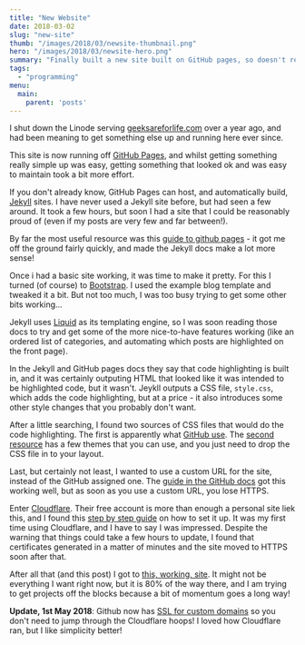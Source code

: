 ```yaml
---
title: "New Website"
date: 2018-03-02
slug: "new-site"
thumb: "/images/2018/03/newsite-thumbnail.png"
hero: "/images/2018/03/newsite-hero.png"
summary: "Finally built a new site built on GitHub pages, so doesn't rely on it's own server."
tags: 
  - "programming"
menu:
  main:
    parent: 'posts'
---
```

I shut down the Linode serving [geeksareforlife.com](https://www.geeksareforlife.com) over a year ago, and had been meaning to get something else up and running here ever since.

This site is now running off [GitHub Pages](https://pages.github.com/), and whilst getting something really simple up was easy, getting something that looked ok and was easy to maintain took a bit more effort.

If you don't already know, GitHub Pages can host, and automatically build, [Jekyll](https://jekyllrb.com) sites. I have never used a Jekyll site before, but had seen a few around. It took a few hours, but soon I had a site that I could be reasonably proud of (even if my posts are very few and far between!).

By far the most useful resource was this [guide to github pages](http://jmcglone.com/guides/github-pages/) - it got me off the ground fairly quickly, and made the Jekyll docs make a lot more sense!

Once i had a basic site working, it was time to make it pretty. For this I turned (of course) to [Bootstrap](https://getbootstrap.com/). I used the example blog template and tweaked it a bit. But not too much, I was too busy trying to get some other bits working...

Jekyll uses [Liquid](https://shopify.github.io/liquid/) as its templating engine, so I was soon reading those docs to try and get some of the more nice-to-have features working (like an ordered list of categories, and automating which posts are highlighted on the front page).

In the Jekyll and GitHub pages docs they say that code highlighting is built in, and it was certainly outputing HTML that looked like it was intended to be highlighted code, but it wasn't. Jeykll outputs a CSS file, `style.css`, which adds the code highlighting, but at a price - it also introduces some other style changes that you probably don't want.

After a little searching, I found two sources of CSS files that would do the code highlighting. The first is apparently what [GitHub use](https://github.com/mojombo/tpw/blob/master/css/syntax.css).  The [second resource](https://github.com/richleland/pygments-css) has a few themes that you can use, and you just need to drop the CSS file in to your layout.

Last, but certainly not least, I wanted to use a custom URL for the site, instead of the GitHub assigned one. The [guide in the GitHub docs](https://help.github.com/articles/using-a-custom-domain-with-github-pages/) got this working well, but as soon as you use a custom URL, you lose HTTPS.

Enter [Cloudflare](https://www.cloudflare.com/). Their free account is more than enough a personal site liek this, and I found this [step by step guide](https://hackernoon.com/set-up-ssl-on-github-pages-with-custom-domains-for-free-a576bdf51bc) on how to set it up. It was my first time using Cloudflare, and I have to say I was impressed. Despite the warning that things could take a few hours to update, I found that certificates generated in a matter of minutes and the site moved to HTTPS soon after that.

After all that (and this post) I got to [this, working, site](https://github.com/geeksareforlife/geeksareforlife.github.io/tree/v1.0.0). It might not be everything I want right now, but it is 80% of the way there, and I am trying to get projects off the blocks because a bit of momentum goes a long way!

**Update, 1st May 2018**: Github now has [SSL for custom domains](https://blog.github.com/2018-05-01-github-pages-custom-domains-https/) so you don't need to jump through the Cloudflare hoops!  I loved how Cloudflare ran, but I like simplicity better!
